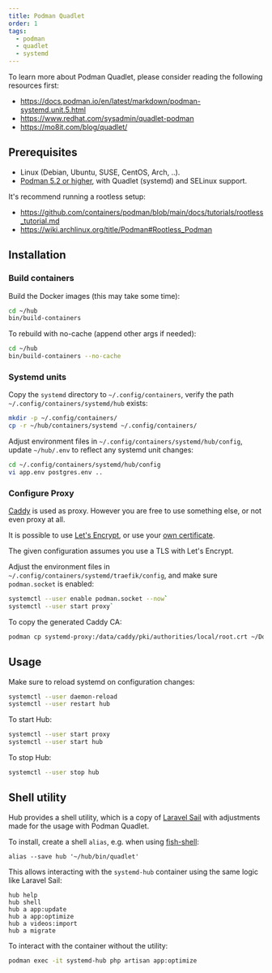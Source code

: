 ```yaml
---
title: Podman Quadlet
order: 1
tags:
  - podman
  - quadlet
  - systemd
---
```


To learn more about Podman Quadlet, please consider reading the following resources first:

- <https://docs.podman.io/en/latest/markdown/podman-systemd.unit.5.html>
- <https://www.redhat.com/sysadmin/quadlet-podman>
- <https://mo8it.com/blog/quadlet/>

## Prerequisites

- Linux (Debian, Ubuntu, SUSE, CentOS, Arch, ..).
- [Podman 5.2 or higher](https://podman.io/), with Quadlet (systemd) and SELinux support.

It's recommend running a rootless setup:

- <https://github.com/containers/podman/blob/main/docs/tutorials/rootless_tutorial.md>
- <https://wiki.archlinux.org/title/Podman#Rootless_Podman>

## Installation

### Build containers

Build the Docker images (this may take some time):

```bash
cd ~/hub
bin/build-containers
```

To rebuild with no-cache (append other args if needed):

```bash
cd ~/hub
bin/build-containers --no-cache
```

### Systemd units

Copy the `systemd` directory to `~/.config/containers`, verify the path `~/.config/containers/systemd/hub` exists:

```bash
mkdir -p ~/.config/containers/
cp -r ~/hub/containers/systemd ~/.config/containers/
```

Adjust environment files in `~/.config/containers/systemd/hub/config`, update `~/hub/.env` to reflect any systemd unit changes:

```bash
cd ~/.config/containers/systemd/hub/config
vi app.env postgres.env ..
```

### Configure Proxy

[Caddy](https://caddyserver.com/) is used as proxy. However you are free to use something else, or not even proxy at all.

It is possible to use [Let's Encrypt](https://doc.traefik.io/traefik/https/acme/), or use your [own certificate](https://doc.traefik.io/traefik/https/tls/).

The given configuration assumes you use a TLS with Let's Encrypt.

Adjust the environment files in `~/.config/containers/systemd/traefik/config`, and make sure `podman.socket` is enabled:

```bash
systemctl --user enable podman.socket --now`
systemctl --user start proxy`
```

To copy the generated Caddy CA:

```bash
podman cp systemd-proxy:/data/caddy/pki/authorities/local/root.crt ~/Downloads/proxy.crt
```

## Usage

Make sure to reload systemd on configuration changes:

```bash
systemctl --user daemon-reload
systemctl --user restart hub
```

To start Hub:

```bash
systemctl --user start proxy
systemctl --user start hub
```

To stop Hub:

```bash
systemctl --user stop hub
```

## Shell utility

Hub provides a shell utility, which is a copy of [Laravel Sail](https://github.com/laravel/sail/blob/1.x/bin/sail) with adjustments made for the usage with Podman Quadlet.

To install, create a shell `alias`, e.g. when using [fish-shell](https://fishshell.com/docs/current/cmds/alias.html):

```fish
alias --save hub '~/hub/bin/quadlet'
```

This allows interacting with the `systemd-hub` container using the same logic like Laravel Sail:

```fish
hub help
hub shell
hub a app:update
hub a app:optimize
hub a videos:import
hub a migrate
```

To interact with the container without the utility:

```bash
podman exec -it systemd-hub php artisan app:optimize
```
